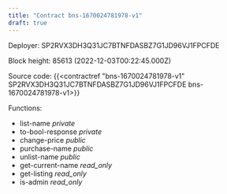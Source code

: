 ```yaml
---
title: "Contract bns-1670024781978-v1"
draft: true
---
```

Deployer: SP2RVX3DH3Q31JC7BTNFDASBZ7G1JD96VJ1FPCFDE


 



Block height: 85613 (2022-12-03T00:22:45.000Z)

Source code: {{<contractref "bns-1670024781978-v1" SP2RVX3DH3Q31JC7BTNFDASBZ7G1JD96VJ1FPCFDE bns-1670024781978-v1>}}

Functions:

* list-name _private_
* to-bool-response _private_
* change-price _public_
* purchase-name _public_
* unlist-name _public_
* get-current-name _read_only_
* get-listing _read_only_
* is-admin _read_only_
